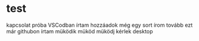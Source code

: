 # test
kapcsolat próba
VSCodban írtam
hozzáadok még egy sort
írom tovább 
ezt már githubon írtam
müködik
müköd
müködj kérlek
desktop

